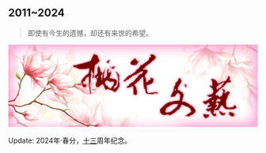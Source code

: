 ## 2011~2024

> 即使有今生的遗憾，却还有来世的希望。

![](https://github.com/taohuawenyi/init/blob/master/Pix/thwy.jpg)

<!-- 
🎵 彩虹 - 乔楚熙
<audio id="audio" controls="controls">
    <source id="mp3" src="https://github.com/taohuawenyi/init/blob/master/Pix/caihong.mp3">
    Your browser does not support the Audio tag.
</audio>
 -->

Update: 2024年·春分，<u>十三</u>周年纪念。

